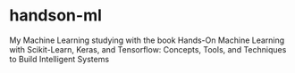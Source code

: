 # handson-ml
My Machine Learning studying with the book Hands-On Machine Learning with Scikit-Learn, Keras, and Tensorflow: Concepts, Tools, and Techniques to Build Intelligent Systems
